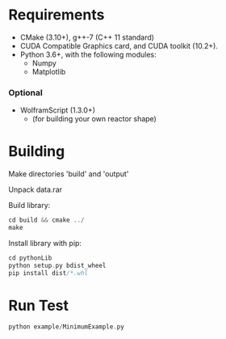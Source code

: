 
Requirements
====================

  * CMake (3.10+), g++-7 (C++ 11 standard)
  * CUDA Compatible Graphics card, and CUDA toolkit (10.2+).
  * Python 3.6+, with the following modules: 
    * Numpy 
    * Matplotlib

<h3> Optional </h3>

  * WolframScript (1.3.0+)
    * (for building your own reactor shape)

Building
====================

Make directories 'build' and 'output'

Unpack data.rar

Build library:
```c++
cd build && cmake ../
make
```
Install library with pip:
```c++
cd pythonLib
python setup.py bdist_wheel
pip install dist/*.whl

```

Run Test
====================

```c++
python example/MinimumExample.py 
```